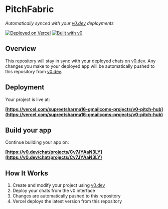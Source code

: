 # PitchFabric

*Automatically synced with your [v0.dev](https://v0.dev) deployments*

[![Deployed on Vercel](https://img.shields.io/badge/Deployed%20on-Vercel-black?style=for-the-badge&logo=vercel)](https://vercel.com/supreetsharma16-gmailcoms-projects/v0-pitch-hub)
[![Built with v0](https://img.shields.io/badge/Built%20with-v0.dev-black?style=for-the-badge)](https://v0.dev/chat/projects/Cv7JYAaN3LY)

## Overview

This repository will stay in sync with your deployed chats on [v0.dev](https://v0.dev).
Any changes you make to your deployed app will be automatically pushed to this repository from [v0.dev](https://v0.dev).

## Deployment

Your project is live at:

**[https://vercel.com/supreetsharma16-gmailcoms-projects/v0-pitch-hub](https://vercel.com/supreetsharma16-gmailcoms-projects/v0-pitch-hub)**

## Build your app

Continue building your app on:

**[https://v0.dev/chat/projects/Cv7JYAaN3LY](https://v0.dev/chat/projects/Cv7JYAaN3LY)**

## How It Works

1. Create and modify your project using [v0.dev](https://v0.dev)
2. Deploy your chats from the v0 interface
3. Changes are automatically pushed to this repository
4. Vercel deploys the latest version from this repository
